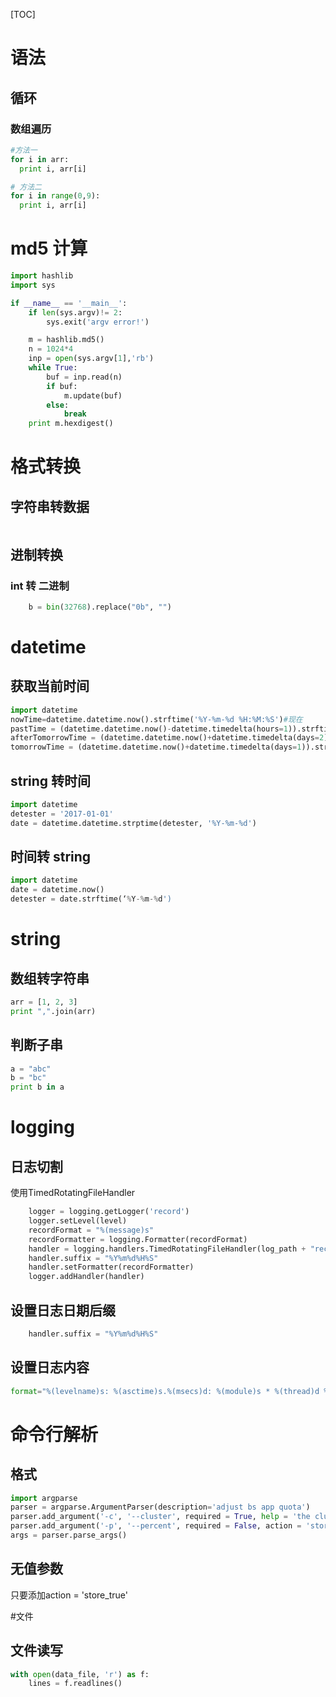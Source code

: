 [TOC]
# 语法

## 循环

### 数组遍历

```python
#方法一
for i in arr:
  print i, arr[i]

# 方法二
for i in range(0,9):
  print i, arr[i]
```

# md5 计算

``` python
import hashlib
import sys

if __name__ == '__main__':
    if len(sys.argv)!= 2:
        sys.exit('argv error!')

    m = hashlib.md5()
    n = 1024*4
    inp = open(sys.argv[1],'rb')
    while True:
        buf = inp.read(n)
        if buf:
            m.update(buf)
        else:
            break
    print m.hexdigest()
```

# 格式转换

## 字符串转数据

``` python

```



## 进制转换

### int 转 二进制

``` python
    b = bin(32768).replace("0b", "")
```
# datetime

## 获取当前时间
```python
import datetime
nowTime=datetime.datetime.now().strftime('%Y-%m-%d %H:%M:%S')#现在
pastTime = (datetime.datetime.now()-datetime.timedelta(hours=1)).strftime('%Y-%m-%d %H:%M:%S')#过去一小时时间
afterTomorrowTime = (datetime.datetime.now()+datetime.timedelta(days=2)).strftime('%Y-%m-%d %H:%M:%S')#后天
tomorrowTime = (datetime.datetime.now()+datetime.timedelta(days=1)).strftime('%Y-%m-%d %H:%M:%S')#明天
```
## string 转时间
``` python
import datetime
detester = '2017-01-01'
date = datetime.datetime.strptime(detester, '%Y-%m-%d')
```
## 时间转 string
``` python
import datetime
date = datetime.now()
detester = date.strftime(‘%Y-%m-%d')
```
# string
## 数组转字符串

```python
arr = [1, 2, 3]
print ",".join(arr)
```
## 判断子串

```python
a = "abc"
b = "bc"
print b in a
```

# logging

## 日志切割
使用TimedRotatingFileHandler
```python
    logger = logging.getLogger('record')
    logger.setLevel(level)
    recordFormat = "%(message)s"
    recordFormatter = logging.Formatter(recordFormat)
    handler = logging.handlers.TimedRotatingFileHandler(log_path + "record.log", when='S', backupCount=4)
    handler.suffix = "%Y%m%d%H%S"
    handler.setFormatter(recordFormatter)
    logger.addHandler(handler)
```
## 设置日志日期后缀
```python
    handler.suffix = "%Y%m%d%H%S"
```

## 设置日志内容
```python
format="%(levelname)s: %(asctime)s.%(msecs)d: %(module)s * %(thread)d %(message)s <%(filename)s:%(lineno)d>"
```
# 命令行解析
## 格式

```python
import argparse
parser = argparse.ArgumentParser(description='adjust bs app quota')
parser.add_argument('-c', '--cluster', required = True, help = 'the cluster')
parser.add_argument('-p', '--percent', required = False, action = 'store_true',help = 'use percent or absolute value')
args = parser.parse_args()
```
## 无值参数

只要添加action = 'store_true'

#文件

## 文件读写

```python
with open(data_file, 'r') as f:
    lines = f.readlines()
```

